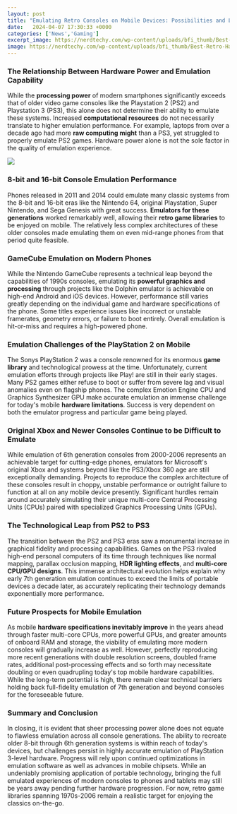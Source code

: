 ```yaml
---
layout: post
title: "Emulating Retro Consoles on Mobile Devices: Possibilities and Limitations"
date:   2024-04-07 17:30:33 +0000
categories: ['News','Gaming']
excerpt_image: https://nerdtechy.com/wp-content/uploads/bfi_thumb/Best-Retro-Handheld-Emulation-Console-3emvft5c7vpdfu4ul5zoju.jpg
image: https://nerdtechy.com/wp-content/uploads/bfi_thumb/Best-Retro-Handheld-Emulation-Console-3emvft5c7vpdfu4ul5zoju.jpg
---
```


### **The Relationship Between Hardware Power and Emulation Capability**
While the **processing power** of modern smartphones significantly exceeds that of older video game consoles like the Playstation 2 (PS2) and Playstation 3 (PS3), this alone does not determine their ability to emulate these systems. Increased **computational resources** do not necessarily translate to higher emulation performance. For example, laptops from over a decade ago had more **raw computing might** than a PS3, yet struggled to properly emulate PS2 games. Hardware power alone is not the sole factor in the quality of emulation experience. 

![](https://nerdtechy.com/wp-content/uploads/bfi_thumb/Best-Retro-Handheld-Emulation-Console-3emvft5c7vpdfu4ul5zoju.jpg)
### **8-bit and 16-bit Console Emulation Performance**  
Phones released in 2011 and 2014 could emulate many classic systems from the 8-bit and 16-bit eras like the Nintendo 64, original Playstation, Super Nintendo, and Sega Genesis with great success. **Emulators for these generations** worked remarkably well, allowing their **retro game libraries** to be enjoyed on mobile. The relatively less complex architectures of these older consoles made emulating them on even mid-range phones from that period quite feasible.
### **GameCube Emulation on Modern Phones**
While the Nintendo GameCube represents a technical leap beyond the capabilities of 1990s consoles, emulating its **powerful graphics and processing** through projects like the Dolphin emulator is achievable on high-end Android and iOS devices. However, performance still varies greatly depending on the individual game and hardware specifications of the phone. Some titles experience issues like incorrect or unstable framerates, geometry errors, or failure to boot entirely. Overall emulation is hit-or-miss and requires a high-powered phone.
### **Emulation Challenges of the PlayStation 2 on Mobile**  
The Sonys PlayStation 2 was a console renowned for its enormous **game library** and technological prowess at the time. Unfortunately, current emulation efforts through projects like Play! are still in their early stages. Many PS2 games either refuse to boot or suffer from severe lag and visual anomalies even on flagship phones. The complex Emotion Engine CPU and Graphics Synthesizer GPU make accurate emulation an immense challenge for today's mobile **hardware limitations**. Success is very dependent on both the emulator progress and particular game being played.
### **Original Xbox and Newer Consoles Continue to be Difficult to Emulate**   
While emulation of 6th generation consoles from 2000-2006 represents an achievable target for cutting-edge phones, emulators for Microsoft's original Xbox and systems beyond like the PS3/Xbox 360 age are still exceptionally demanding. Projects to reproduce the complex architecture of these consoles result in choppy, unstable performance or outright failure to function at all on any mobile device presently. Significant hurdles remain around accurately simulating their unique multi-core Central Processing Units (CPUs) paired with specialized Graphics Processing Units (GPUs).
### **The Technological Leap from PS2 to PS3**
The transition between the PS2 and PS3 eras saw a monumental increase in graphical fidelity and processing capabilities. Games on the PS3 rivaled high-end personal computers of its time through techniques like normal mapping, parallax occlusion mapping, **HDR lighting effects**, and **multi-core CPU/GPU designs**. This immense architectural evolution helps explain why early 7th generation emulation continues to exceed the limits of portable devices a decade later, as accurately replicating their technology demands exponentially more performance.
### **Future Prospects for Mobile Emulation**   
As mobile **hardware specifications inevitably improve** in the years ahead through faster multi-core CPUs, more powerful GPUs, and greater amounts of onboard RAM and storage, the viability of emulating more modern consoles will gradually increase as well. However, perfectly reproducing more recent generations with double resolution screens, doubled frame rates, additional post-processing effects and so forth may necessitate doubling or even quadrupling today's top mobile hardware capabilities. While the long-term potential is high, there remain clear technical barriers holding back full-fidelity emulation of 7th generation and beyond consoles for the foreseeable future.
### **Summary and Conclusion**
In closing, it is evident that sheer processing power alone does not equate to flawless emulation across all console generations. The ability to recreate older 8-bit through 6th generation systems is within reach of today's devices, but challenges persist in highly accurate emulation of PlayStation 3-level hardware. Progress will rely upon continued optimizations in emulation software as well as advances in mobile chipsets. While an undeniably promising application of portable technology, bringing the full emulated experiences of modern consoles to phones and tablets may still be years away pending further hardware progression. For now, retro game libraries spanning 1970s-2006 remain a realistic target for enjoying the classics on-the-go.